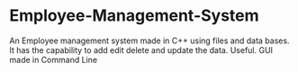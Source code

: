 # Employee-Management-System
An Employee management system made in C++ using files and data bases. It has the capability to add edit delete and update the data. Useful. GUI made in Command Line
